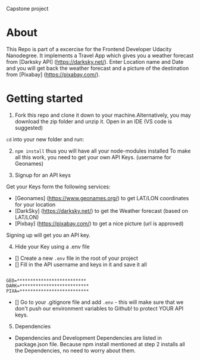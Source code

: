 Capstone project
# About

This Repo is part of a excercise for the Frontend Developer Udacity Nanodegree. It implements a Travel App which gives you a weather forecast from [Darksky API] (https://darksky.net/). Enter Location name and Date and you will get back the weather forecast and a picture of the destination from [Pixabay] (https://pixabay.com/). 

# Getting started

1. Fork this repo and clone it down to your machine.Alternatively, you may download the zip folder and unzip it.
Open in an IDE  (VS code is suggested)

`cd` into your new folder and run:

2. `npm install` thus you will have all your node-modules installed
To make all this work, you need to get your own API Keys. (username for Geonames)

3. Signup for an API keys

Get your Keys form the following services:

- [Geonames] (https://www.geonames.org/) to get LAT/LON coordinates for your location
- [DarkSky] (https://darksky.net/) to get the Weather forecast (based on LAT/LON)
- [Pixbay] (https://pixabay.com/) to get a nice picture (url is approved)

Signing up will get you an API key. 

4. Hide your Key using a .env file

- [] Create a new `.env` file in the root of your project
- [] Fill in the API username and keys in it and save it all
```

GEO=**************************
DARK=**************************
PIXA=**************************

```
- [] Go to your .gitignore file and add `.env` - this will make sure that we don't push our environment variables to Github! to protect YOUR API keys.

5. Dependencies

- Dependencies and Development Dependencies are listed in package.json file. Because npm install mentioned at step 2 installs all the Dependencies, no need to worry about them.